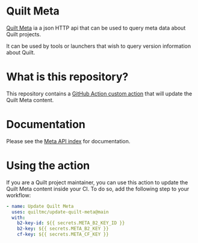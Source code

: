 # Quilt Meta

[Quilt Meta](https://meta.quiltmc.org/) ia a json HTTP api that can be used to query meta data about Quilt projects.

It can be used by tools or launchers that wish to query version information about Quilt.

# What is this repository?

This repository contains a [GitHub Action custom action](https://docs.github.com/en/actions/creating-actions/about-custom-actions)
that will update the Quilt Meta content.

# Documentation

Please see the [Meta API index](https://meta.quiltmc.org/) for documentation.

# Using the action

If you are a Quilt project maintainer, you can use this action to update the Quilt Meta content inside your CI. To do so, add the following step to your workflow:

```yaml
- name: Update Quilt Meta
  uses: quiltmc/update-quilt-meta@main
  with:
    b2-key-id: ${{ secrets.META_B2_KEY_ID }}
    b2-key: ${{ secrets.META_B2_KEY }}
    cf-key: ${{ secrets.META_CF_KEY }}
```